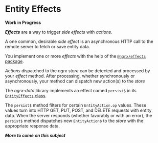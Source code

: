 # Entity Effects

**Work in Progress**

***Effects*** are a way to trigger _side effects_ with _actions_.

A one common, desirable _side effect_ is an asynchronous HTTP call to the remote server to fetch or save entity data.

You implement one or more _effects_ with the help of the [`@ngrx/effects` package](https://github.com/ngrx/platform/blob/master/docs/effects/README.md).

_Actions_ dispatched to the _ngrx store_ can be detected and processed by your _effect_ method.
After processing, whether synchronously or asynchronously, your method can dispatch new action(s) to the _store_

The _ngrx-data_ library implements an effect named `persist$` in its [`EntityEffects` class](../lib/src/effects/entity-effects.ts).

The `persist$` method filters for certain `EntityAction.op` values.
These values turn into HTTP GET, PUT, POST, and DELETE requests with entity data.
When the server responds (whether favorably or with an error), the `persist$` method dispatches new `EntityAction`s to the _store_ with the appropriate response data.

***More to come on this subject***
